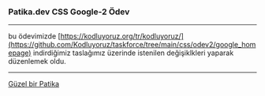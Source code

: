 ### Patika.dev CSS Google-2 Ödev
***
bu ödevimizde [https://kodluyoruz.org/tr/kodluyoruz/](https://github.com/Kodluyoruz/taskforce/tree/main/css/odev2/google_homepage) indirdiğimiz taslağımız üzerinde istenilen değişiklkleri yaparak düzenlemek oldu.

***
[Güzel bir Patika](https://www.patika.dev/tr)
